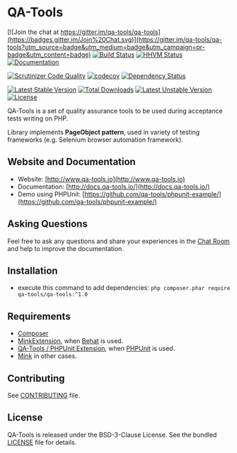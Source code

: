 # QA-Tools

[![Join the chat at https://gitter.im/qa-tools/qa-tools](https://badges.gitter.im/Join%20Chat.svg)](https://gitter.im/qa-tools/qa-tools?utm_source=badge&utm_medium=badge&utm_campaign=pr-badge&utm_content=badge)
[![Build Status](https://travis-ci.org/qa-tools/qa-tools.svg?branch=master)](https://travis-ci.org/qa-tools/qa-tools)
[![HHVM Status](http://hhvm.h4cc.de/badge/qa-tools/qa-tools.svg?style=flat)](http://hhvm.h4cc.de/package/qa-tools/qa-tools)
[![Documentation](https://readthedocs.org/projects/qa-tools/badge/?version=latest)](http://docs.qa-tools.io/en/latest/)

[![Scrutinizer Code Quality](https://scrutinizer-ci.com/g/qa-tools/qa-tools/badges/quality-score.png?b=master)](https://scrutinizer-ci.com/g/qa-tools/qa-tools/?branch=master)
[![codecov](https://codecov.io/gh/qa-tools/qa-tools/branch/master/graph/badge.svg)](https://codecov.io/gh/qa-tools/qa-tools)
[![Dependency Status](https://www.versioneye.com/user/projects/53e1e5d1ebe4a1b38d00000a/badge.svg?style=flat)](https://www.versioneye.com/user/projects/53e1e5d1ebe4a1b38d00000a)


[![Latest Stable Version](https://poser.pugx.org/qa-tools/qa-tools/v/stable)](https://packagist.org/packages/qa-tools/qa-tools)
[![Total Downloads](https://poser.pugx.org/qa-tools/qa-tools/downloads)](https://packagist.org/packages/qa-tools/qa-tools)
[![Latest Unstable Version](https://poser.pugx.org/qa-tools/qa-tools/v/unstable)](https://packagist.org/packages/qa-tools/qa-tools)
[![License](https://poser.pugx.org/qa-tools/qa-tools/license)](https://packagist.org/packages/qa-tools/qa-tools)

QA-Tools is a set of quality assurance tools to be used during acceptance tests writing on PHP.

Library implements __PageObject pattern__, used in variety of testing frameworks (e.g. Selenium browser automation framework).

## Website and Documentation

* Website: [http://www.qa-tools.io](http://www.qa-tools.io)
* Documentation: [http://docs.qa-tools.io/](http://docs.qa-tools.io/)
* Demo using PHPUnit: [https://github.com/qa-tools/phpunit-example/](https://github.com/qa-tools/phpunit-example/)

## Asking Questions

Feel free to ask any questions and share your experiences in the [Chat Room](https://gitter.im/qa-tools/qa-tools) and help to improve the documentation.

## Installation

* execute this command to add dependencies: `php composer.phar require qa-tools/qa-tools:^1.0`

## Requirements

* [Composer](https://getcomposer.org/download/)
* [MinkExtension](https://github.com/Behat/MinkExtension), when [Behat](https://github.com/Behat/Behat) is used.
* [QA-Tools / PHPUnit Extension](https://github.com/qa-tools/phpunit-extension), when [PHPUnit](https://github.com/sebastianbergmann/phpunit) is used.
* [Mink](https://github.com/minkphp/Mink) in other cases.

## Contributing

See [CONTRIBUTING](CONTRIBUTING.md) file.

## License

QA-Tools is released under the BSD-3-Clause License. See the bundled [LICENSE](LICENSE) file for details.

